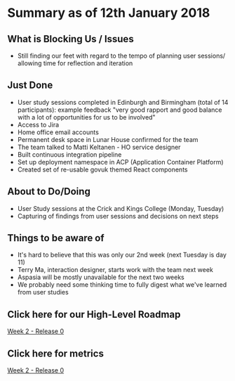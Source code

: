 # Summary as of 12th January 2018

## What is Blocking Us / Issues
* Still finding our feet with regard to the tempo of planning user sessions/ allowing time for reflection and iteration

## Just Done
* User study sessions completed in Edinburgh and Birmingham (total of 14 participants): example feedback "very good rapport and good balance with a lot of opportunities for us to be involved"
* Access to Jira
* Home office email accounts
* Permanent desk space in Lunar House confirmed for the team
* The team talked to Matti Keltanen - HO service designer
* Built continuous integration pipeline
* Set up deployment namespace in ACP (Application Container Platform)
* Created set of re-usable govuk themed React components

## About to Do/Doing
* User Study sessions at the Crick and Kings College (Monday, Tuesday)
* Capturing of findings from user sessions and decisions on next steps

## Things to be aware of
* It's hard to believe that this was only our 2nd week (next Tuesday is day 11)
* Terry Ma, interaction designer, starts work with the team next week
* Aspasia will be mostly unavailable for the next two weeks
* We probably need some thinking time to fully digest what we've learned from user studies 

## Click here for our High-Level Roadmap
[Week 2 - Release 0](graphs/ASLRoadMap12012018.png)

## Click here for metrics
[Week 2 - Release 0](graphs/progress12012018.png)

